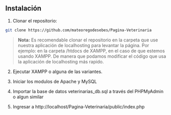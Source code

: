 ## Instalación

1. Clonar el repositorio:

```sh
git clone https://github.com/mateoregodesebes/Pagina-Veterinaria
```

> **Nota:** Es recomendable clonar el repositorio en la carpeta que use nuestra aplicación de localhosting para levantar la página. Por ejemplo: en la carpeta /htdocs de XAMPP, en el caso de que estemos usando XAMPP. De manera que podamos modificar el código que usa la aplicación de localhosting más rapido.

2. Ejecutar XAMPP o alguna de las variantes.

3. Iniciar los modulos de Apache y MySQL

4. Importar la base de datos veterinarias_db.sql a través del PHPMyAdmin o algun similar

5. Ingresar a http://localhost/Pagina-Veterinaria/public/index.php
